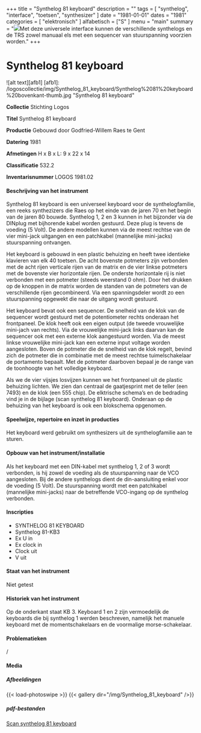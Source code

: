﻿+++
title = "Synthelog 81 keyboard"
description = ""
tags = [
"synthelog", "interface", "toetsen", "synthesizer"
]
date = "1981-01-01"
dates = "1981"
categories = [ "elektronisch"
]
alfabetisch = ["S"
]
menu = "main"
summary = "<a href='/logoscollectie/1981/synthelog_81_keyboard'><img src='/logoscollectie/img/Synthelog_81_keyboard/Synthelog%2081%20keyboard%20bovenkant-thumb.jpg'></a>Met deze universele interface kunnen de verschillende synthelogs en de TRS zowel manuaal els met een sequencer van stuurspanning voorzien worden."
+++

# Synthelog 81 keyboard

![alt text][afb1]
[afb1]: /logoscollectie/img/Synthelog_81_keyboard/Synthelog%2081%20keyboard%20bovenkant-thumb.jpg "Synthelog 81 keyboard"

**Collectie**
Stichting Logos

**Titel**
Synthelog 81 keyboard

**Productie**
Gebouwd door Godfried-Willem Raes te Gent

**Datering**
1981

**Afmetingen**
H x B x L: 9 x 22 x 14

**Classificatie**
532.2

**Inventarisnummer**
LOGOS 1981.02

#### Beschrijving van het instrument
Synthelog 81 keyboard is een universeel keyboard voor de synthelogfamilie, een reeks synthezizers die Raes op het einde van de jaren 70 en het begin van de jaren 80 bouwde. Synthelog 1, 2 en 3 kunnen in het bijzonder via de DINplug met bijhorende kabel worden gestuurd. Deze plug is tevens de voeding (5 Volt). De andere modellen kunnen via de meest rechtse van de vier mini-jack uitgangen en een patchkabel (mannelijke mini-jacks) stuurspanning ontvangen.

Het keyboard is gebouwd in een plastic behuizing en heeft twee identieke klavieren van elk 40 toetsen. De acht bovenste potmeters zijn verbonden met de acht rijen verticale rijen van de matrix en de vier linkse potmeters met de bovenste vier horizontale rijen. De onderste horizontale rij is niet verbonden met een potmeter (steeds weerstand 0 ohm). Door het drukken op de knoppen in de matrix worden de standen van de potmeters van de verschillende rijen gecombineerd. Via een spanningsdeler wordt zo een stuurspanning opgewekt die naar de uitgang wordt gestuurd. 

Het keyboard bevat ook een sequencer. De snelheid van de klok van de sequencer wordt gestuurd met de potentiometer rechts onderaan het frontpaneel. De klok heeft ook een eigen output (de tweede vrouwelijke mini-jach van rechts). Via de vrouwelijke mini-jack links daarvan kan de sequencer ook met een externe klok aangestuurd worden. Via de meest linkse vrouwelijke mini-jack kan een externe input voltage worden aangesloten. Boven de potmeter die de snelheid van de klok regelt, bevind zich de potmeter die in combinatie met de meest rechtse tuimelschakelaar de portamento bepaalt. Met de potmeter daarboven bepaal je de range van de toonhoogte van het volledige keyboard. 

Als we de vier vijsjes losvijzen kunnen we het frontpaneel uit de plastic behuizing lichten. We zien dan centraal de gaatjesprint met de teller (een 7493) en de klok (een 555 chip). De elktrische schema’s en de bedrading vind je in de bijlage (scan synthelog 81 keyboard).
Onderaan op de behuizing van het keyboard is ook een blokschema opgenomen.

#### Speelwijze, repertoire en inzet in producties
Het keyboard werd gebruikt om synthesizers uit de synthelogfamilie aan te sturen.

#### Opbouw van het instrument/installatie
Als het keyboard met een DIN-kabel met synthelog 1, 2 of 3 wordt verbonden, is hij zowel de voeding als de stuurspanning naar de VCO aangesloten. Bij de andere synthelogs dient de din-aansluiting enkel voor de voeding (5 Volt). De stuurspanning wordt met een patchkabel (mannelijke mini-jacks) naar de betreffende VCO-ingang op de synthelog verbonden.      

#### Inscripties
- SYNTHELOG 81 KEYBOARD
- Synthelog 81-KB3
- Ex U in 
- Ex clock in
- Clock uit 
- V uit

#### Staat van het instrument
Niet getest

#### Historiek van het instrument
Op de onderkant staat KB 3. Keyboard 1 en 2 zijn vermoedelijk de keyboards die bij synthelog 1 werden beschreven, namelijk het manuele keyboard met de momentschakelaars en de voormalige morse-schakelaar.

#### Problematieken
/

#### Media
##### Afbeeldingen
{{< load-photoswipe >}}
{{< gallery dir="/img/Synthelog_81_keyboard" />}}

##### pdf-bestanden
[Scan synthelog 81 keyboard](/logosfoundation/pdf/Synthelog_81_keyboard/Scan_synthelog_81_keyboard.pdf)


